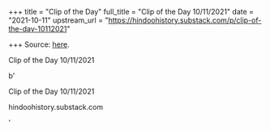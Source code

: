 +++
title = "Clip of the Day"
full_title = "Clip of the Day 10/11/2021"
date = "2021-10-11"
upstream_url = "https://hindoohistory.substack.com/p/clip-of-the-day-10112021"

+++
Source: [here](https://hindoohistory.substack.com/p/clip-of-the-day-10112021).

Clip of the Day 10/11/2021

b'

Clip of the Day 10/11/2021

hindoohistory.substack.com

'
